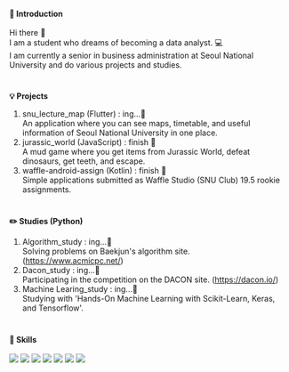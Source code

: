 
**👋 Introduction** <br>
<br>
Hi there 🙂 <br>
I am a student who dreams of becoming a data analyst. 💻 <br>
I am currently a senior in business administration at Seoul National University and do various projects and studies. <br>

# 

**💡 Projects <br>**
1. snu_lecture_map (Flutter) : ing...🌱 <br>
   An application where you can see maps, timetable, and useful information of Seoul National University in one place. <br>
2. jurassic_world (JavaScript) : finish 🌻 <br>
   A mud game where you get items from Jurassic World, defeat dinosaurs, get teeth, and escape.<br>
3. waffle-android-assign (Kotlin) : finish 🌻 <br>
   Simple applications submitted as Waffle Studio (SNU Club) 19.5 rookie assignments. <br>
  
# 
**✏️ Studies (Python) <br>**
1. Algorithm_study : ing...🌱 <br>
   Solving problems on Baekjun's algorithm site. (https://www.acmicpc.net/)
2. Dacon_study : ing...🌱 <br>
   Participating in the competition on the DACON site. (https://dacon.io/)
3. Machine Learing_study : ing...🌱 <br>
   Studying with 'Hands-On Machine Learning with Scikit-Learn, Keras, and Tensorflow'.
   
# 
**💪 Skills <br>**
<br>
<img src="https://img.shields.io/badge/Python-3766AB?style=flat-square&logo=Python&logoColor=white"/> 
<img src="https://img.shields.io/badge/Dart-0175C2?style=flat-square&logo=Dart&logoColor=white"/>
<img src="https://img.shields.io/badge/Kotlin-7F52FF?style=flat-square&logo=Kotlin&logoColor=white"/>
<img src="https://img.shields.io/badge/JavaScript-F7DF1E?style=flat-square&logo=JavaScript&logoColor=white"/>
<img src="https://img.shields.io/badge/Flutter-02569B?style=flat-square&logo=Flutter&logoColor=white"/>
<img src="https://img.shields.io/badge/Android Studio-3DDC84?style=flat-square&logo=Android Studio&logoColor=white"/>
<img src="https://img.shields.io/badge/GitHub-181717?style=flat-square&logo=GitHub&logoColor=white"/>

<!--
**daeun1234/daeun1234** is a ✨ _special_ ✨ repository because its `README.md` (this file) appears on your GitHub profile.

Here are some ideas to get you started:

- 🔭 I’m currently working on ...
- 🌱 I’m currently learning ...
- 👯 I’m looking to collaborate on ...
- 🤔 I’m looking for help with ...
- 💬 Ask me about ...
- 📫 How to reach me: ...
- 😄 Pronouns: ...
- ⚡ Fun fact: ...
-->
